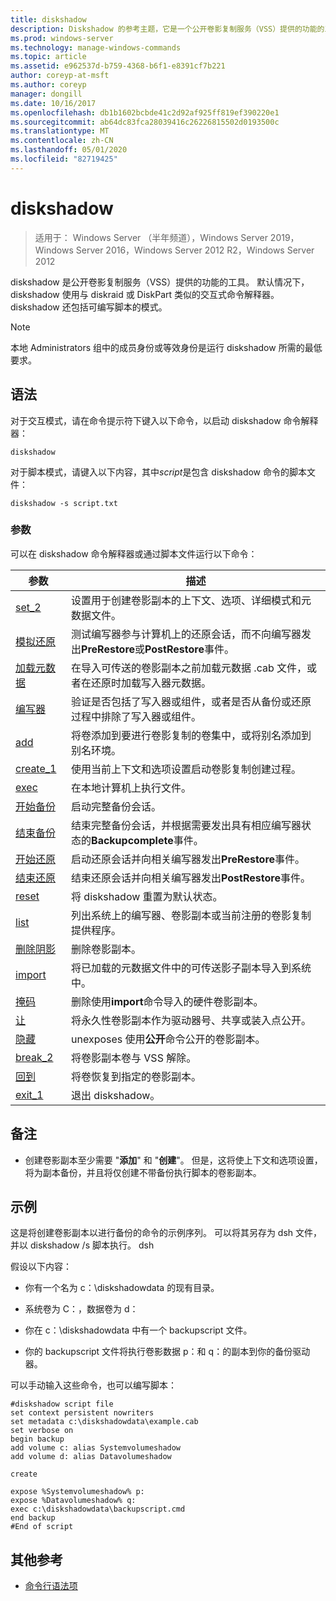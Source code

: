 ```yaml
---
title: diskshadow
description: Diskshadow 的参考主题，它是一个公开卷影复制服务（VSS）提供的功能的工具。
ms.prod: windows-server
ms.technology: manage-windows-commands
ms.topic: article
ms.assetid: e962537d-b759-4368-b6f1-e8391cf7b221
author: coreyp-at-msft
ms.author: coreyp
manager: dongill
ms.date: 10/16/2017
ms.openlocfilehash: db1b1602bcbde41c2d92af925ff819ef390220e1
ms.sourcegitcommit: ab64dc83fca28039416c26226815502d0193500c
ms.translationtype: MT
ms.contentlocale: zh-CN
ms.lasthandoff: 05/01/2020
ms.locfileid: "82719425"
---
```

# <a name="diskshadow"></a>diskshadow

> 适用于： Windows Server （半年频道），Windows Server 2019，Windows Server 2016，Windows Server 2012 R2，Windows Server 2012

diskshadow 是公开卷影复制服务（VSS）提供的功能的工具。 默认情况下，diskshadow 使用与 diskraid 或 DiskPart 类似的交互式命令解释器。 diskshadow 还包括可编写脚本的模式。  
  
> [!NOTE]  
> 本地 Administrators 组中的成员身份或等效身份是运行 diskshadow 所需的最低要求。  
  

## <a name="syntax"></a>语法  
对于交互模式，请在命令提示符下键入以下命令，以启动 diskshadow 命令解释器：  
  
```  
diskshadow  
```  
  
对于脚本模式，请键入以下内容，其中*script*是包含 diskshadow 命令的脚本文件：  
  
```  
diskshadow -s script.txt  
```  
  
### <a name="parameters"></a>参数  
可以在 diskshadow 命令解释器或通过脚本文件运行以下命令：  
  
|参数|描述|  
|-------|--------|  
|[set_2](set_2.md)|设置用于创建卷影副本的上下文、选项、详细模式和元数据文件。|  
|[模拟还原](simulate-restore.md)|测试编写器参与计算机上的还原会话，而不向编写器发出**PreRestore**或**PostRestore**事件。|  
|[加载元数据](load-metadata.md)|在导入可传送的卷影副本之前加载元数据 .cab 文件，或者在还原时加载写入器元数据。|  
|[编写器](writer.md)|验证是否包括了写入器或组件，或者是否从备份或还原过程中排除了写入器或组件。|  
|[add](add.md)|将卷添加到要进行卷影复制的卷集中，或将别名添加到别名环境。|  
|[create_1](create_1.md)|使用当前上下文和选项设置启动卷影复制创建过程。|  
|[exec](exec.md)|在本地计算机上执行文件。|  
|[开始备份](begin-backup.md)|启动完整备份会话。|  
|[结束备份](end-backup.md)|结束完整备份会话，并根据需要发出具有相应编写器状态的**Backupcomplete**事件。|  
|[开始还原](begin-restore.md)|启动还原会话并向相关编写器发出**PreRestore**事件。|  
|[结束还原](end-restore.md)|结束还原会话并向相关编写器发出**PostRestore**事件。|  
|[reset](reset.md)|将 diskshadow 重置为默认状态。|  
|[list](list.md)|列出系统上的编写器、卷影副本或当前注册的卷影复制提供程序。|  
|[删除阴影](delete-shadows.md)|删除卷影副本。|  
|[import](import.md)|将已加载的元数据文件中的可传送影子副本导入到系统中。|  
|[掩码](mask.md)|删除使用**import**命令导入的硬件卷影副本。|  
|[让](expose.md)|将永久性卷影副本作为驱动器号、共享或装入点公开。|  
|[隐藏](unexpose.md)|unexposes 使用**公开**命令公开的卷影副本。|  
|[break_2](break_2.md)|将卷影副本卷与 VSS 解除。|  
|[回到](revert.md)|将卷恢复到指定的卷影副本。|  
|[exit_1](exit_1.md)|退出 diskshadow。|  
  
## <a name="remarks"></a>备注  
  
-   创建卷影副本至少需要 "**添加**" 和 "**创建**"。 但是，这将使上下文和选项设置，将为副本备份，并且将仅创建不带备份执行脚本的卷影副本。  
  
## <a name="examples"></a>示例  
这是将创建卷影副本以进行备份的命令的示例序列。 可以将其另存为 dsh 文件，并以 diskshadow \/s 脚本执行。 dsh  
  
假设以下内容：  
  
-   你有一个名为 c：\\diskshadowdata 的现有目录。  
  
-   系统卷为 C：，数据卷为 d：  
  
-   你在 c：\\diskshadowdata 中有一个 backupscript 文件。  
  
-   你的 backupscript 文件将执行卷影数据 p：和 q：的副本到你的备份驱动器。  
  
可以手动输入这些命令，也可以编写脚本：  
  
```  
#diskshadow script file  
set context persistent nowriters  
set metadata c:\diskshadowdata\example.cab  
set verbose on  
begin backup  
add volume c: alias Systemvolumeshadow  
add volume d: alias Datavolumeshadow  
  
create  
  
expose %Systemvolumeshadow% p:  
expose %Datavolumeshadow% q:  
exec c:\diskshadowdata\backupscript.cmd  
end backup  
#End of script  
```  
  
## <a name="additional-references"></a>其他参考  
- [命令行语法项](command-line-syntax-key.md)  
  


